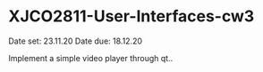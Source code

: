 # XJCO2811-User-Interfaces-cw3
Date set: 23.11.20  Date due: 18.12.20

Implement a simple video player through qt..